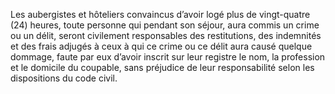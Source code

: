 Les aubergistes et hôteliers convaincus d’avoir logé plus de vingt-quatre (24) heures, toute personne qui pendant son séjour, aura commis un crime ou un délit, seront civilement responsables des restitutions, des indemnités et des frais adjugés à ceux à qui ce crime ou ce délit aura causé quelque dommage, faute par eux d’avoir inscrit sur leur registre le nom, la profession et le domicile du coupable, sans préjudice de leur responsabilité selon les dispositions du code civil.